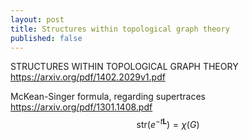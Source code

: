 ```yaml
---
layout: post
title: Structures within topological graph theory
published: false
---
```


STRUCTURES WITHIN TOPOLOGICAL GRAPH THEORY
https://arxiv.org/pdf/1402.2029v1.pdf

McKean-Singer formula, regarding supertraces
https://arxiv.org/pdf/1301.1408.pdf
$$
\mathrm{str}\left(e^{-t \mathbf{L}} \right) = \chi(G)
$$
